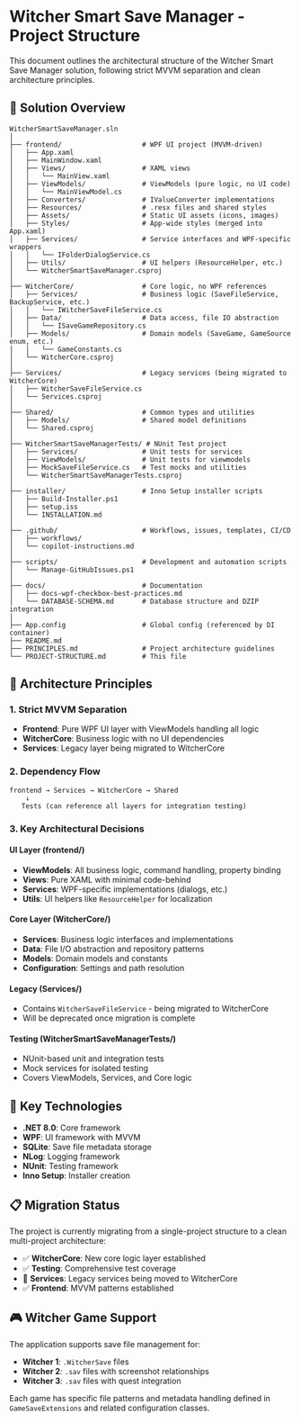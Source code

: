 # Witcher Smart Save Manager - Project Structure

This document outlines the architectural structure of the Witcher Smart Save Manager solution, following strict MVVM separation and clean architecture principles.

## 📁 Solution Overview

```
WitcherSmartSaveManager.sln
│
├── frontend/                    # WPF UI project (MVVM-driven)
│   ├── App.xaml
│   ├── MainWindow.xaml
│   ├── Views/                   # XAML views
│   │   └── MainView.xaml
│   ├── ViewModels/              # ViewModels (pure logic, no UI code)
│   │   └── MainViewModel.cs
│   ├── Converters/              # IValueConverter implementations
│   ├── Resources/               # .resx files and shared styles
│   ├── Assets/                  # Static UI assets (icons, images)
│   ├── Styles/                  # App-wide styles (merged into App.xaml)
│   ├── Services/                # Service interfaces and WPF-specific wrappers
│   │   └── IFolderDialogService.cs
│   ├── Utils/                   # UI helpers (ResourceHelper, etc.)
│   └── WitcherSmartSaveManager.csproj
│
├── WitcherCore/                 # Core logic, no WPF references
│   ├── Services/                # Business logic (SaveFileService, BackupService, etc.)
│   │   └── IWitcherSaveFileService.cs
│   ├── Data/                    # Data access, file IO abstraction
│   │   └── ISaveGameRepository.cs
│   ├── Models/                  # Domain models (SaveGame, GameSource enum, etc.)
│   │   └── GameConstants.cs
│   └── WitcherCore.csproj
│
├── Services/                    # Legacy services (being migrated to WitcherCore)
│   ├── WitcherSaveFileService.cs
│   └── Services.csproj
│
├── Shared/                      # Common types and utilities
│   ├── Models/                  # Shared model definitions
│   └── Shared.csproj
│
├── WitcherSmartSaveManagerTests/ # NUnit Test project
│   ├── Services/                # Unit tests for services
│   ├── ViewModels/              # Unit tests for viewmodels
│   ├── MockSaveFileService.cs   # Test mocks and utilities
│   └── WitcherSmartSaveManagerTests.csproj
│
├── installer/                   # Inno Setup installer scripts
│   ├── Build-Installer.ps1
│   ├── setup.iss
│   └── INSTALLATION.md
│
├── .github/                     # Workflows, issues, templates, CI/CD
│   ├── workflows/
│   └── copilot-instructions.md
│
├── scripts/                     # Development and automation scripts
│   └── Manage-GitHubIssues.ps1
│
├── docs/                        # Documentation
│   ├── docs-wpf-checkbox-best-practices.md
│   └── DATABASE-SCHEMA.md       # Database structure and DZIP integration
│
├── App.config                   # Global config (referenced by DI container)
├── README.md
├── PRINCIPLES.md                # Project architecture guidelines
└── PROJECT-STRUCTURE.md         # This file
```

## 🎯 Architecture Principles

### **1. Strict MVVM Separation**
- **Frontend**: Pure WPF UI layer with ViewModels handling all logic
- **WitcherCore**: Business logic with no UI dependencies
- **Services**: Legacy layer being migrated to WitcherCore

### **2. Dependency Flow**
```
frontend → Services → WitcherCore → Shared
    ↓
   Tests (can reference all layers for integration testing)
```

### **3. Key Architectural Decisions**

#### **UI Layer (frontend/)**
- **ViewModels**: All business logic, command handling, property binding
- **Views**: Pure XAML with minimal code-behind
- **Services**: WPF-specific implementations (dialogs, etc.)
- **Utils**: UI helpers like `ResourceHelper` for localization

#### **Core Layer (WitcherCore/)**
- **Services**: Business logic interfaces and implementations
- **Data**: File I/O abstraction and repository patterns
- **Models**: Domain models and constants
- **Configuration**: Settings and path resolution

#### **Legacy (Services/)**
- Contains `WitcherSaveFileService` - being migrated to WitcherCore
- Will be deprecated once migration is complete

#### **Testing (WitcherSmartSaveManagerTests/)**
- NUnit-based unit and integration tests
- Mock services for isolated testing
- Covers ViewModels, Services, and Core logic

## 🔧 Key Technologies

- **.NET 8.0**: Core framework
- **WPF**: UI framework with MVVM
- **SQLite**: Save file metadata storage
- **NLog**: Logging framework
- **NUnit**: Testing framework
- **Inno Setup**: Installer creation

## 📋 Migration Status

The project is currently migrating from a single-project structure to a clean multi-project architecture:

- ✅ **WitcherCore**: New core logic layer established
- ✅ **Testing**: Comprehensive test coverage
- 🔄 **Services**: Legacy services being moved to WitcherCore
- ✅ **Frontend**: MVVM patterns established

## 🎮 Witcher Game Support

The application supports save file management for:
- **Witcher 1**: `.WitcherSave` files
- **Witcher 2**: `.sav` files with screenshot relationships
- **Witcher 3**: `.sav` files with quest integration

Each game has specific file patterns and metadata handling defined in `GameSaveExtensions` and related configuration classes.
